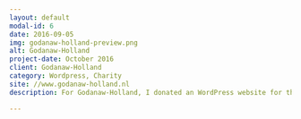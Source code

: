 ```yaml
---
layout: default
modal-id: 6
date: 2016-09-05
img: godanaw-holland-preview.png
alt: Godanaw-Holland
project-date: October 2016
client: Godanaw-Holland
category: Wordpress, Charity
site: //www.godanaw-holland.nl
description: For Godanaw-Holland, I donated an WordPress website for their charity. The site is informative and tries to draw attention for the elderly people in Ethiopia, the site has the option to donate money and reach the people behind the Charity.

---
```

